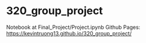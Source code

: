 # 320_group_project
Notebook at Final_Project/Project.ipynb
Github Pages: https://kevintruong13.github.io/320_group_project/
